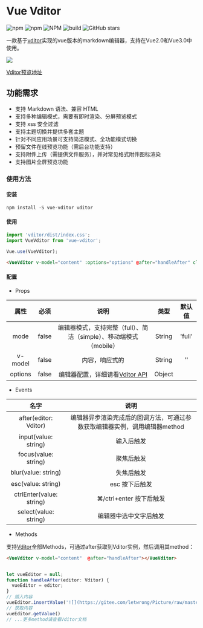 # Vue Vditor

![npm](https://img.shields.io/npm/dt/vue-vditor)
![npm](https://img.shields.io/npm/v/vue-vditor)
![NPM](https://img.shields.io/npm/l/vue-vditor)
![build](https://travis-ci.com/BWrong/vue-vditor.svg?branch=main)
![GitHub stars](https://img.shields.io/github/stars/bwrong/vue-vditor?style=social)

一款基于[vditor](https://b3log.org/vditor/)实现的vue版本的markdown编辑器，支持在Vue2.0和Vue3.0中使用。

![](https://gitee.com/letwrong/Picture/raw/master/20210622175627.png)

[Vditor预览地址](https://ld246.com/guide/markdown)

## 功能需求
- 支持 Markdown 语法、兼容 HTML
- 支持多种编辑模式，需要有即时渲染、分屏预览模式
- 支持 xss 安全过滤
- 支持主题切换并提供多套主题
- 针对不同应用场景可支持简洁模式、全功能模式切换
- 预留文件在线预览功能（需后台功能支持）
- 支持附件上传（需提供文件服务），并对常见格式附件图标渲染
- 支持图片全屏预览功能

### 使用方法
#### 安装
```shell
npm install -S vue-vditor vditor
```
#### 使用
```js
import 'vditor/dist/index.css';
import VueVditor from 'vue-vditor';

Vue.use(VueVditor);
```
```html
<VueVditor v-model="content" :options="options" @after="handleAfter" class="editor"></VueVditor>
```

#### 配置

- Props

属性|必须|说明|类型|默认值
:---:|:---:|:---:|:---:|:---:
mode|false|编辑器模式，支持完整（full）、简洁（simple）、移动端模式（mobile）|String|'full'
v-model|false|内容，响应式的|String|''
options|false|编辑器配置，详细请看[Vditor API](https://ld246.com/article/1549638745630)|Object|

- Events

名字|说明
:---:|:---:
after(editor: Vditor)|编辑器异步渲染完成后的回调方法，可通过参数获取编辑器实例，调用编辑器method
input(value: string)|输入后触发
focus(value: string)|聚焦后触发
blur(value: string)|失焦后触发
esc(value: string)|esc 按下后触发
ctrlEnter(value: string)|⌘/ctrl+enter 按下后触发
select(value: string)|编辑器中选中文字后触发

- Methods

支持[Vditor](https://ld246.com/article/1549638745630)全部Methods，可通过after获取到Vditor实例，然后调用其method：
```html
<VueVditor v-model="content"  @after="handleAfter"></VueVditor>
```
```js

let vueEditor = null;
function handleAfter(editor: Vditor) {
  vueEditor = editor;
}
// 插入内容
vueEditor.insertValue('![](https://gitee.com/letwrong/Picture/raw/master/20210331155321.jpg)');
// 获取内容
vueEditor.getValue()
// ...更多method请查看Vditor文档
```